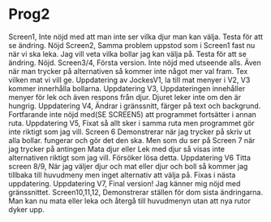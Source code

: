 # Prog2
Screen1, Inte nöjd med att man inte ser vilka djur man kan välja. Testa för att se ändring. Nöjd
Screen2, Samma problem uppstod som i Screen1 fast nu när vi ska leka. Jag vill veta vilka bollar jag kan välja på. Testa för att se ändring. Nöjd.
Screen3/4, Första version. Inte nöjd med utseende alls. Även när man trycker på alternativen så kommer inte något mer val fram. Tex vilken mat vi vill ge.
Uppdatering av JockesV1, la till mat menyer i V2, V3 kommer innerhålla bollarna.
Uppdatering V3, Uppdateringen innehåller menyer för lek och även respons från djur. Djuret leker inte om den är hungrig.
Uppdatering V4, Ändrar i gränssnitt, färger på text och backgrund. Fortfarande inte nöjd med(SE SCREEN5) att programmet fortsätter i annan ruta.
Uppdatering V5, Fixat så allt sker i samma ruta men programmet gör inte riktigt som jag vill. Screen 6 Demonstrerar när jag trycker på skriv ut alla bollar. fungerar och gör det den ska. Men som du ser på Screen 7 när jag trycker på antingen Mata djur eller Lek med djur så visas inte alternativen riktigt som jag vill. Försöker lösa detta.
Uppdatering V6 Titta screen 8/9, När jag väljer djur och mat eller djur och boll så kommer jag tillbaka till huvudmeny men inget alternativ att välja på. Fixas i nästa uppdatering.
Uppdatering V7, Final version! Jag känner mig nöjd med gränssnittet. Screen10,11,12, Demonstrerar ställen för dom sista ändringarna. Man kan nu mata eller leka och återgå till huvudmenyn utan att nya rutor dyker upp.